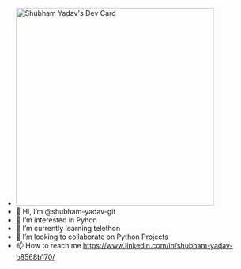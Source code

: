 - <a href="https://app.daily.dev/shubham_yadav"><img src="https://api.daily.dev/devcards/0852c4af7c3249078a85f913611fe983.png?r=9t1" width="400" alt="Shubham Yadav's Dev Card"/></a>
- 👋 Hi, I’m @shubham-yadav-git 
- 👀 I’m interested in Pyhon
- 🌱 I’m currently learning telethon
- 💞️ I’m looking to collaborate on Python Projects
- 📫 How to reach me https://www.linkedin.com/in/shubham-yadav-b8568b170/

<!---
shubham-yadav-git/shubham-yadav-git is a ✨ special ✨ repository because its `README.md` (this file) appears on your GitHub profile.
You can click the Preview link to take a look at your changes.
--->
